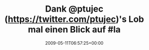 ---
retweeted: false
source: <a href="http://twitter.com" rel="nofollow">Twitter Web Client</a>
entities:
  hashtags:
  - text: launchbar
    indices:
    - '39'
    - '49'
  - text: quicksilver
    indices:
    - '105'
    - '117'
  - text: launchbar
    indices:
    - '121'
    - '131'
  symbols: []
  user_mentions:
  - name: Christian
    screen_name: ptujec
    indices:
    - '5'
    - '12'
    id_str: '15375617'
    id: '15375617'
  urls: []
display_text_range:
- '0'
- '133'
favorite_count: '0'
id_str: '1761166394'
truncated: false
retweet_count: '0'
id: '1761166394'
created_at: Mon May 11 06:57:25 +0000 2009
favorited: false
full_text: 'Dank [@ptujec](https://twitter.com/ptujec)''s Lob mal einen Blick auf
  #launchbar geworfen - bisher sehr angenehm überrascht. Usability: #quicksilver 0,
  #launchbar 1'
lang: de
tags:
- launchbar
- quicksilver
- launchbar
- pesos/twitter
date: '2009-05-11T06:57:25+00:00'
src: https://twitter.com/bascht/status/1761166394
original_url: https://twitter.com/bascht/status/1761166394
type: twitter_tweet
text: 'Dank [@ptujec](https://twitter.com/ptujec)''s Lob mal einen Blick auf #launchbar
  geworfen - bisher sehr angenehm überrascht. Usability: #quicksilver 0, #launchbar
  1'
title: 'Dank @ptujec (https://twitter.com/ptujec)''s Lob mal einen Blick auf #la'

---